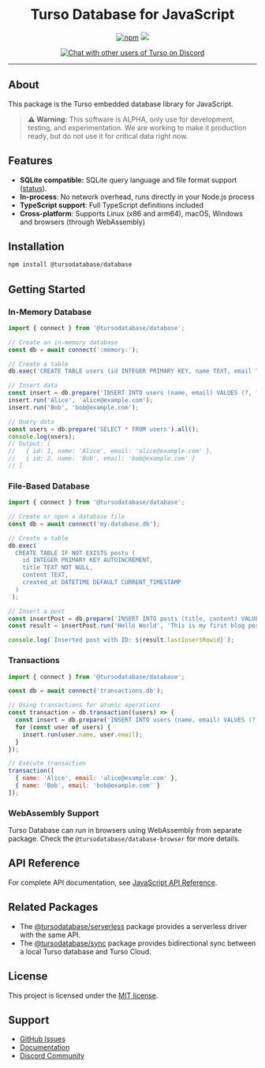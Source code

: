<p align="center">
  <h1 align="center">Turso Database for JavaScript</h1>
</p>

<p align="center">
  <a title="JavaScript" target="_blank" href="https://www.npmjs.com/package/@tursodatabase/database"><img alt="npm" src="https://img.shields.io/npm/v/@tursodatabase/database"></a>
  <a title="MIT" target="_blank" href="https://github.com/tursodatabase/turso/blob/main/LICENSE.md"><img src="http://img.shields.io/badge/license-MIT-orange.svg?style=flat-square"></a>
</p>
<p align="center">
  <a title="Users Discord" target="_blank" href="https://tur.so/discord"><img alt="Chat with other users of Turso on Discord" src="https://img.shields.io/discord/933071162680958986?label=Discord&logo=Discord&style=social"></a>
</p>

---

## About

This package is the Turso embedded database library for JavaScript.

> **⚠️ Warning:** This software is ALPHA, only use for development, testing, and experimentation. We are working to make it production ready, but do not use it for critical data right now.

## Features

- **SQLite compatible:** SQLite query language and file format support ([status](https://github.com/tursodatabase/turso/blob/main/COMPAT.md)).
- **In-process**: No network overhead, runs directly in your Node.js process
- **TypeScript support**: Full TypeScript definitions included
- **Cross-platform**: Supports Linux (x86 and arm64), macOS, Windows and browsers (through WebAssembly)

## Installation

```bash
npm install @tursodatabase/database
```

## Getting Started

### In-Memory Database

```javascript
import { connect } from '@tursodatabase/database';

// Create an in-memory database
const db = await connect(':memory:');

// Create a table
db.exec('CREATE TABLE users (id INTEGER PRIMARY KEY, name TEXT, email TEXT)');

// Insert data
const insert = db.prepare('INSERT INTO users (name, email) VALUES (?, ?)');
insert.run('Alice', 'alice@example.com');
insert.run('Bob', 'bob@example.com');

// Query data
const users = db.prepare('SELECT * FROM users').all();
console.log(users);
// Output: [
//   { id: 1, name: 'Alice', email: 'alice@example.com' },
//   { id: 2, name: 'Bob', email: 'bob@example.com' }
// ]
```

### File-Based Database

```javascript
import { connect } from '@tursodatabase/database';

// Create or open a database file
const db = await connect('my-database.db');

// Create a table
db.exec(`
  CREATE TABLE IF NOT EXISTS posts (
    id INTEGER PRIMARY KEY AUTOINCREMENT,
    title TEXT NOT NULL,
    content TEXT,
    created_at DATETIME DEFAULT CURRENT_TIMESTAMP
  )
`);

// Insert a post
const insertPost = db.prepare('INSERT INTO posts (title, content) VALUES (?, ?)');
const result = insertPost.run('Hello World', 'This is my first blog post!');

console.log(`Inserted post with ID: ${result.lastInsertRowid}`);
```

### Transactions

```javascript
import { connect } from '@tursodatabase/database';

const db = await connect('transactions.db');

// Using transactions for atomic operations
const transaction = db.transaction((users) => {
  const insert = db.prepare('INSERT INTO users (name, email) VALUES (?, ?)');
  for (const user of users) {
    insert.run(user.name, user.email);
  }
});

// Execute transaction
transaction([
  { name: 'Alice', email: 'alice@example.com' },
  { name: 'Bob', email: 'bob@example.com' }
]);
```

### WebAssembly Support

Turso Database can run in browsers using WebAssembly from separate package. Check the `@tursodatabase/database-browser` for more details.

## API Reference

For complete API documentation, see [JavaScript API Reference](../../../../docs/javascript-api-reference.md).

## Related Packages

* The [@tursodatabase/serverless](https://www.npmjs.com/package/@tursodatabase/serverless) package provides a serverless driver with the same API.
* The [@tursodatabase/sync](https://www.npmjs.com/package/@tursodatabase/sync) package provides bidirectional sync between a local Turso database and Turso Cloud. 

## License

This project is licensed under the [MIT license](../../LICENSE.md).

## Support

- [GitHub Issues](https://github.com/tursodatabase/turso/issues)
- [Documentation](https://docs.turso.tech)
- [Discord Community](https://tur.so/discord)
